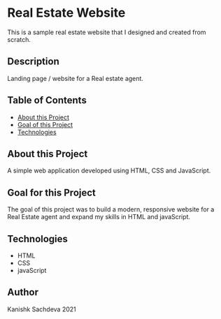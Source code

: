 # Real Estate Website
This is a sample real estate website that I designed and created from scratch.


## Description


Landing page / website for a Real estate agent.


## Table of Contents
* [About this Project](#about-this-project)
* [Goal of this Project](#goal-of-this-project)
* [Technologies](#technologies)

## About this Project
A simple web application developed using HTML, CSS and JavaScript.

## Goal for this Project
The goal of this project was to build a modern, responsive website for a Real Estate agent and expand my skills in HTML and javaScript.

## Technologies
* HTML
* CSS
* javaScript

## Author

Kanishk Sachdeva 2021
